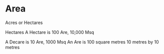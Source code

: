 # Area
Acres or Hectares 

Hectares 
A Hectare is 100 Are, 10,000 Msq


A Decare is 10 Are, 1000 Msq
An Are is 100 square metres 
    10 metres by 10 metres 





</pre>
